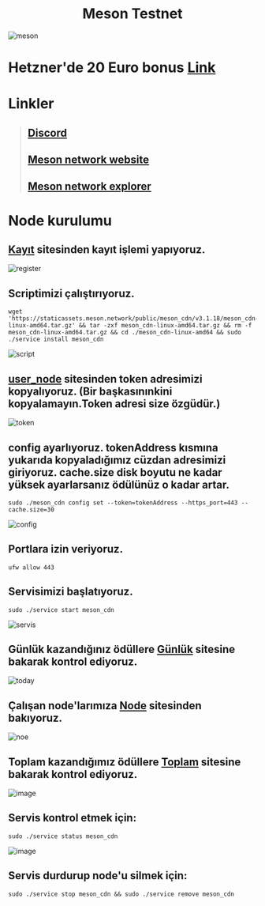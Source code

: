 # <h1 align="center">Meson Testnet</h1>

![meson](https://user-images.githubusercontent.com/73015593/178377476-0705f8ea-8bec-42f0-9b3a-cc6292151e73.jpg)

# Hetzner'de 20 Euro bonus [Link](https://hetzner.cloud/?ref=vtZTtbpG2Vcn)   

# Linkler
> ## [Discord](https://discord.gg/53KYA9gB)<br>
> ## [Meson network website](https://meson.network/)
> ## [Meson network explorer](https://dashboard.meson.network/)

# Node kurulumu

## [Kayıt](https://dashboard.meson.network/register) sitesinden kayıt işlemi yapıyoruz.
![register](https://user-images.githubusercontent.com/73015593/178377654-5a12e790-ee38-4f37-a983-42b9e9d426b2.jpg)

## Scriptimizi çalıştırıyoruz.
```
wget 'https://staticassets.meson.network/public/meson_cdn/v3.1.18/meson_cdn-linux-amd64.tar.gz' && tar -zxf meson_cdn-linux-amd64.tar.gz && rm -f meson_cdn-linux-amd64.tar.gz && cd ./meson_cdn-linux-amd64 && sudo ./service install meson_cdn
```
![script](https://user-images.githubusercontent.com/73015593/178378494-9335c2ad-25a7-41cd-ad69-0e9fcb5acb44.jpg)

## [user_node](https://dashboard.meson.network/user_node) sitesinden token adresimizi kopyalıyoruz. (Bir başkasınınkini kopyalamayın.Token adresi size özgüdür.)
![token](https://user-images.githubusercontent.com/73015593/178378901-c7c76fe6-e791-436e-b6ec-79c1e85f2b16.jpg)

## config ayarlıyoruz. tokenAddress kısmına yukarıda kopyaladığımız cüzdan adresimizi giriyoruz. cache.size disk boyutu ne kadar yüksek ayarlarsanız ödülünüz o kadar artar.
```
sudo ./meson_cdn config set --token=tokenAddress --https_port=443 --cache.size=30
```
![config](https://user-images.githubusercontent.com/73015593/178379194-e314e763-0de6-4d87-a6f7-2dc80e7faf3b.jpg)

## Portlara izin veriyoruz.
```
ufw allow 443
```

## Servisimizi başlatıyoruz.
```
sudo ./service start meson_cdn
```
![servis](https://user-images.githubusercontent.com/73015593/178379513-70a0410d-699a-4d63-9f6a-07791819318e.jpg)

## Günlük kazandığınız ödüllere [Günlük](https://dashboard.meson.network/reward/msntt) sitesine bakarak kontrol ediyoruz.
![today](https://user-images.githubusercontent.com/73015593/178380152-b77c93d4-e894-48fa-abd2-69a09950fd63.jpg)

## Çalışan node'larımıza [Node](https://dashboard.meson.network/user_node) sitesinden bakıyoruz.
![noe](https://user-images.githubusercontent.com/73015593/178380480-a619df99-836f-47e4-8c69-8da5d0eb94ec.jpg)

## Toplam kazandığımız ödüllere [Toplam](https://dashboard.meson.network/token_balance/msntt) sitesine bakarak kontrol ediyoruz.
![image](https://user-images.githubusercontent.com/73015593/178380566-db3022ce-70c1-4b27-b2a9-9d672c6f8b28.png)

## Servis kontrol etmek için:
```
sudo ./service status meson_cdn
```
![image](https://user-images.githubusercontent.com/73015593/178379654-6cd39c1f-8d06-4cde-a098-c3f746e38440.png)

## Servis durdurup node'u silmek için:
```
sudo ./service stop meson_cdn && sudo ./service remove meson_cdn
```


























